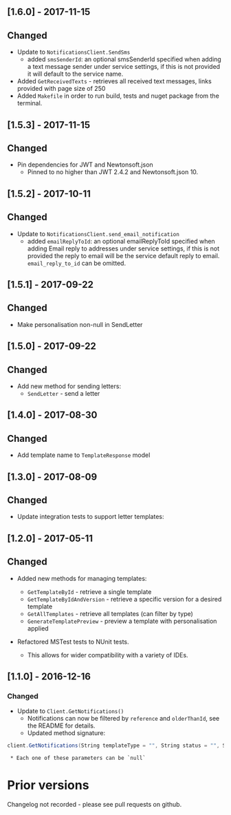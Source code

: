## [1.6.0] - 2017-11-15
## Changed

* Update to `NotificationsClient.SendSms`
    * added `smsSenderId`: an optional smsSenderId specified when adding a text message sender under service settings, if this is not provided it will default to the service name.
* Added `GetReceivedTexts` - retrieves all received text messages, links provided with page size of 250
* Added `Makefile` in order to run build, tests and nuget package from the terminal.

## [1.5.3] - 2017-11-15
## Changed

* Pin dependencies for JWT and Newtonsoft.json
    * Pinned to no higher than JWT 2.4.2 and Newtonsoft.json 10.

## [1.5.2] - 2017-10-11
## Changed

* Update to `NotificationsClient.send_email_notification`
    * added `emailReplyToId`: an optional emailReplyToId specified when adding Email reply to addresses under service settings, if this is not provided the reply to email will be the service default reply to email. `email_reply_to_id` can be omitted.

## [1.5.1] - 2017-09-22
## Changed

* Make personalisation non-null in SendLetter

## [1.5.0] - 2017-09-22
## Changed

* Add new method for sending letters:
    * `SendLetter` - send a letter

## [1.4.0] - 2017-08-30
## Changed

* Add template name to `TemplateResponse` model

## [1.3.0] - 2017-08-09
## Changed

* Update integration tests to support letter templates:

## [1.2.0] - 2017-05-11
## Changed

* Added new methods for managing templates:
    * `GetTemplateById` - retrieve a single template
    * `GetTemplateByIdAndVersion` - retrieve a specific version for a desired template
    * `GetAllTemplates` - retrieve all templates (can filter by type)
    * `GenerateTemplatePreview` - preview a template with personalisation applied

* Refactored MSTest tests to NUnit tests.
    * This allows for wider compatibility with a variety of IDEs.

## [1.1.0] - 2016-12-16
### Changed

* Update to `Client.GetNotifications()`
    * Notifications can now be filtered by `reference` and `olderThanId`, see the README for details.
    * Updated method signature:

 ```csharp
client.GetNotifications(String templateType = "", String status = "", String reference = "", String olderThanId = "")
```
     * Each one of these parameters can be `null`

# Prior versions

Changelog not recorded - please see pull requests on github.
